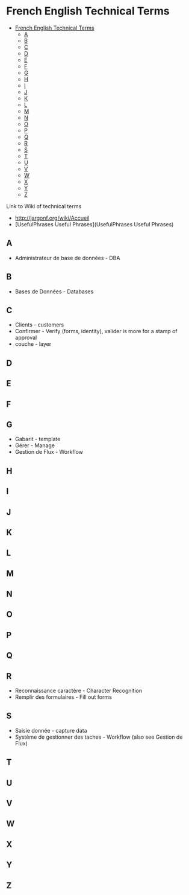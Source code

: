 # French English Technical Terms

- [French English Technical Terms](#french-english-technical-terms)
  - [A](#a)
  - [B](#b)
  - [C](#c)
  - [D](#d)
  - [E](#e)
  - [F](#f)
  - [G](#g)
  - [H](#h)
  - [I](#i)
  - [J](#j)
  - [K](#k)
  - [L](#l)
  - [M](#m)
  - [N](#n)
  - [O](#o)
  - [P](#p)
  - [Q](#q)
  - [R](#r)
  - [S](#s)
  - [T](#t)
  - [U](#u)
  - [V](#v)
  - [W](#w)
  - [X](#x)
  - [Y](#y)
  - [Z](#z)

Link to Wiki of technical terms

- <http://jargonf.org/wiki/Accueil>
- [UsefulPhrases Useful Phrases](UsefulPhrases Useful Phrases)

## A

- Administrateur de base de données - DBA

## B

- Bases de Données - Databases

## C

- Clients - customers
- Confirmer - Verify (forms, identity), valider is more for a stamp of
    approval
- couche - layer

## D

## E

## F

## G

- Gabarit - template
- Gérer - Manage
- Gestion de Flux - Workflow

## H

## I

## J

## K

## L

## M

## N

## O

## P

## Q

## R

- Reconnaissance caractère - Character Recognition
- Remplir des formulaires - Fill out forms

## S

- Saisie donnée - capture data
- Système de gestionner des taches - Workflow (also see Gestion de
    Flux)

## T

## U

## V

## W

## X

## Y

## Z
